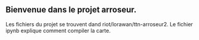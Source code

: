 ## Bienvenue dans le projet arroseur. 
Les fichiers du projet se trouvent dand riot/lorawan/ttn-arroseur2.
Le fichier ipynb explique comment compiler la carte.
